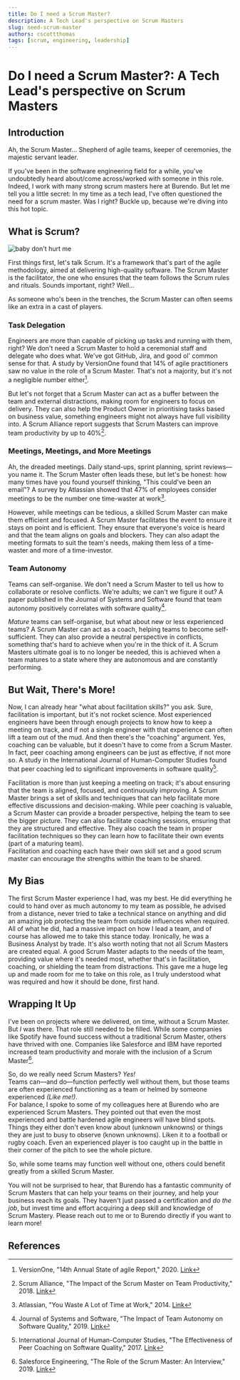 ```yaml
---
title: Do I need a Scrum Master?
description: A Tech Lead's perspective on Scrum Masters
slug: need-scrum-master
authors: cscottthomas
tags: [scrum, engineering, leadership]
---
```


# Do I need a Scrum Master?: A Tech Lead's perspective on Scrum Masters

## Introduction
Ah, the Scrum Master... Shepherd of agile teams, keeper of ceremonies, the majestic servant leader. 

If you've been in the software engineering field for a while, you've undoubtedly heard about/come across/worked with someone in this role. Indeed, I work with many strong scrum masters here at Burendo. But let me tell you a little secret: In my time as a tech lead, I've often questioned the need for a scrum master. Was I right? Buckle up, because we're diving into this hot topic.

<!--truncate-->

## What is Scrum?

![baby don't hurt me](./images/2023-09-05-Scrum-Master-Myth/whatisscrum.gif)

First things first, let's talk Scrum. It's a framework that's part of the agile methodology, aimed at delivering high-quality software. The Scrum Master is the facilitator, the one who ensures that the team follows the Scrum rules and rituals. Sounds important, right? Well...

As someone who's been in the trenches, the Scrum Master can often seems like an extra in a cast of players.

### Task Delegation
Engineers are more than capable of picking up tasks and running with them, right? We don't need a Scrum Master to hold a ceremonial staff and delegate who does what. We've got GitHub, Jira, and good ol' common sense for that. A study by VersionOne found that 14% of agile practitioners saw no value in the role of a Scrum Master. That's not a majority, but it's not a negligible number either[^1^].

But let's not forget that a Scrum Master can act as a buffer between the team and external distractions, making room for engineers to focus on delivery. They can also help the Product Owner in prioritising tasks based on business value, something engineers might not always have full visibility into. A Scrum Alliance report suggests that Scrum Masters can improve team productivity by up to 40%[^2^].

### Meetings, Meetings, and More Meetings
Ah, the dreaded meetings. Daily stand-ups, sprint planning, sprint reviews—you name it. The Scrum Master often leads these, but let's be honest: how many times have you found yourself thinking, "This could've been an email"? A survey by Atlassian showed that 47% of employees consider meetings to be the number one time-waster at work[^3^].

However, while meetings can be tedious, a skilled Scrum Master can make them efficient and focused. A Scrum Master facilitates the event to ensure it stays on point and is efficient. They ensure that everyone's voice is heard and that the team aligns on goals and blockers. They can also adapt the meeting formats to suit the team's needs, making them less of a time-waster and more of a time-investor.

### Team Autonomy
Teams can self-organise. We don't need a Scrum Master to tell us how to collaborate or resolve conflicts. We're adults; we can't we figure it out? A paper published in the Journal of Systems and Software found that team autonomy positively correlates with software quality[^4^].

_Mature_ teams can self-organise, but what about new or less experienced teams? A Scrum Master can act as a coach, helping teams to become self-sufficient. They can also provide a neutral perspective in conflicts, something that's hard to achieve when you're in the thick of it. A Scrum Masters ultimate goal is to no longer be needed, this is achieved when a team matures to a state where they are autonomous and are constantly performing.

## But Wait, There's More!
Now, I can already hear "what about facilitation skills?" you ask. Sure, facilitation is important, but it's not rocket science. Most experienced engineers have been through enough projects to know how to keep a meeting on track, and if not a single engineer with that experience can often lift a team out of the mud.
And then there's the "coaching" argument. Yes, coaching can be valuable, but it doesn't have to come from a Scrum Master. In fact, peer coaching among engineers can be just as effective, if not more so. A study in the International Journal of Human-Computer Studies found that peer coaching led to significant improvements in software quality[^5^].

Facilitation is more than just keeping a meeting on track; it's about ensuring that the team is aligned, focused, and continuously improving. A Scrum Master brings a set of skills and techniques that can help facilitate more effective discussions and decision-making.
While peer coaching is valuable, a Scrum Master can provide a broader perspective, helping the team to see the bigger picture. They can also facilitate coaching sessions, ensuring that they are structured and effective. They also coach the team in proper facilitation techniques so they can learn how to facilitate their own events (part of a maturing team).  
Facilitation and coaching each have their own skill set and a good scrum master can encourage the strengths within the team to be shared.

## My Bias

The first Scrum Master experience I had, was my best.  He did everything he could to hand over as much autonomy to my team as possible, he advised from a distance, never tried to take a technical stance on anything and did an amazing job protecting the team from outside influences when required.  All of what he did, had a massive impact on how I lead a team, and of course has allowed me to take this stance today. Ironically, he was a Business Analyst by trade.
It's also worth noting that not all Scrum Masters are created equal. A good Scrum Master adapts to the needs of the team, providing value where it's needed most, whether that's in facilitation, coaching, or shielding the team from distractions. This gave me a huge leg up and made room for me to take on this role, as I truly understood what was required and how it should be done, first hand.  

## Wrapping It Up
I've been on projects where we delivered, on time, without a Scrum Master. But _*I*_ was there.  That role still needed to be filled.  While some companies like Spotify have found success without a traditional Scrum Master, others have thrived with one. Companies like Salesforce and IBM have reported increased team productivity and morale with the inclusion of a Scrum Master[^7^].

So, do we really need Scrum Masters? _*Yes!*_  
Teams can—and do—function perfectly well without them, but those teams are often experienced functioning as a team or helmed by someone experienced _(Like me!)_.  
For balance, I spoke to some of my colleagues here at Burendo who are experienced Scrum Masters. They pointed out that even the most experienced and battle hardened agile engineers will have blind spots. Things they either don't even know about (unknown unknowns) or things they are just to busy to observe (known unknowns). Liken it to a football or rugby coach. Even an experienced player is too caught up in the battle in their corner of the pitch to see the whole picture.  

So, while some teams may function well without one, others could benefit greatly from a skilled Scrum Master.  

You will not be surprised to hear, that Burendo has a fantastic community of Scrum Masters that can help your teams on their journey, and help your business reach its goals.  They haven't just passed a certification and _do the job_, but invest time and effort acquiring a deep skill and knowledge of Scrum Mastery.  Please reach out to me or to Burendo directly if you want to learn more!

## References
[^1^]: VersionOne, "14th Annual State of agile Report," 2020. [Link](https://www.stateofagile.com/#ufh-i-521251909-14th-annual-state-of-agile-report/555091)  
[^2^]: Scrum Alliance, "The Impact of the Scrum Master on Team Productivity," 2018. [Link](https://www.scrumalliance.org/)  
[^3^]: Atlassian, "You Waste A Lot of Time at Work," 2014. [Link](https://www.atlassian.com/time-wasting-at-work-infographic)  
[^4^]: Journal of Systems and Software, "The Impact of Team Autonomy on Software Quality," 2019. [Link](https://www.sciencedirect.com/science/article/pii/S0164121219301272)  
[^5^]: International Journal of Human-Computer Studies, "The Effectiveness of Peer Coaching on Software Quality," 2017. [Link](https://www.sciencedirect.com/science/article/pii/S1071581917300987)  
[^6^]: Journal of Software: Practice and Experience, "Evaluating the Impact of ScrumBan on Project Performance," 2021. [Link](https://onlinelibrary.wiley.com/doi/full/10.1002/spe.2900)  
[^7^]: Salesforce Engineering, "The Role of the Scrum Master: An Interview," 2019. [Link](https://engineering.salesforce.com/the-role-of-the-scrum-master-an-interview-5c3c37391367)  
